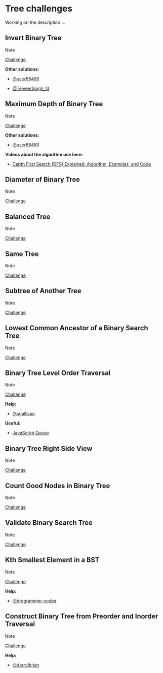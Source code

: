 # Tree challenges

Working on the description ...

## Invert Binary Tree

> [!NOTE]
> [Challenge](https://leetcode.com/problems/invert-binary-tree/)

**Other solutions:**

- [@user6845R](https://leetcode.com/problems/invert-binary-tree/solutions/4076387/c-java-python-javascript/)

- [@TejveerSingh_13](https://leetcode.com/problems/invert-binary-tree/solutions/3929183/js-beats-97-recursive-explained-with-comments/)

## Maximum Depth of Binary Tree

> [!NOTE]
> [Challenge](https://leetcode.com/problems/maximum-depth-of-binary-tree/)

**Other solutions:**

- [@user6845R](https://leetcode.com/problems/invert-binary-tree/solutions/4076387/c-java-python-javascript/)

**Videos about the algorithm use here:**

- [Depth First Search (DFS) Explained: Algorithm, Examples, and Code](https://www.youtube.com/watch?v=PMMc4VsIacU&t=14s)

## Diameter of Binary Tree

> [!NOTE]
> [Challenge](https://leetcode.com/problems/diameter-of-binary-tree/)

## Balanced Tree

> [!NOTE]
> [Challenge](https://leetcode.com/problems/balanced-binary-tree/)

## Same Tree

> [!NOTE]
> [Challenge](https://leetcode.com/problems/same-tree/)

## Subtree of Another Tree

> [!NOTE]
> [Challenge](https://leetcode.com/problems/subtree-of-another-tree/description/)

## Lowest Common Ancestor of a Binary Search Tree

> [!NOTE]
> [Challenge](https://leetcode.com/problems/lowest-common-ancestor-of-a-binary-search-tree/)

## Binary Tree Level Order Traversal

> [!NOTE]
> [Challenge](https://leetcode.com/problems/binary-tree-level-order-traversal/)

**Help:**

- [@sgallivan](https://leetcode.com/problems/binary-tree-level-order-traversal/solutions/1219328/js-python-java-c-easy-bfs-queue-solution-w-explanation/)

**Useful:**

- [JavaScript Queue](https://www.scaler.com/topics/javascript-queue/)

## Binary Tree Right Side View

> [!NOTE]
> [Challenge](https://leetcode.com/problems/binary-tree-right-side-view/)

## Count Good Nodes in Binary Tree

> [!NOTE]
> [Challenge](https://leetcode.com/problems/count-good-nodes-in-binary-tree/description/)

## Validate Binary Search Tree

> [!NOTE]
> [Challenge](https://leetcode.com/problems/validate-binary-search-tree/description/)

## Kth Smallest Element in a BST

> [!NOTE]
> [Challenge](https://leetcode.com/problems/kth-smallest-element-in-a-bst/description/)

**Help:**

- [@brogrammer-codes](https://leetcode.com/problems/kth-smallest-element-in-a-bst/solutions/3505000/javascript-inorder-iterative-solution)

## Construct Binary Tree from Preorder and Inorder Traversal

> [!NOTE]
> [Challenge](https://leetcode.com/problems/construct-binary-tree-from-preorder-and-inorder-traversal/description/)

**Help:**

- [@darrylbrian](https://leetcode.com/problems/construct-binary-tree-from-preorder-and-inorder-traversal/solutions/2088552/simple-js-recursive-solution)
